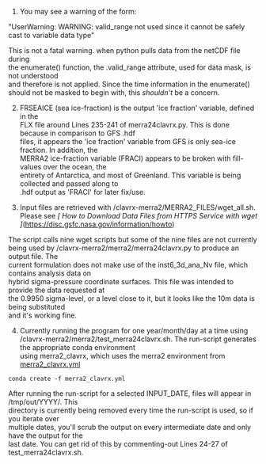 1. You may see a warning of the form:  
  
"UserWarning: WARNING: valid_range not used since it cannot be safely cast to variable data type"  
  
This is not a fatal warning. when python pulls data from the netCDF file during  
the enumerate() function, the .valid_range attribute, used for data mask,  is not understood  
and therefore is not applied.   Since the time information in the enumerate()  
should not be masked to begin with, this *shouldn't* be a concern.  
  
2. FRSEAICE (sea ice-fraction) is the output 'ice fraction' variable, defined in the  
FLX file around Lines 235-241 of merra24clavrx.py. This is done because in comparison to GFS .hdf  
files, it appears the 'ice fraction' variable from GFS is only sea-ice fraction. In addition, the  
MERRA2 ice-fraction variable (FRACI) appears to be broken with fill-values over the ocean, the  
entirety of Antarctica, and most of Greenland. This variable is being collected and passed along to  
.hdf output as 'FRACI' for later fix/use.  
  
3. Input files are retrieved with /clavrx-merra2/MERRA2_FILES/wget_all.sh.
Please see 
*[ How to Download Data Files from HTTPS Service with wget ]*(https://disc.gsfc.nasa.gov/information/howto)

The script calls nine wget scripts but some of the nine files are not 
currently being used by /clavrx-merra2/merra2/merra24clavrx.py to produce an output file. The  
current formulation does not make use of the inst6_3d_ana_Nv file, which contains analysis data on  
hybrid sigma-pressure coordinate surfaces. This file was intended to provide the data requested at  
the 0.9950 sigma-level, or a level close to it, but it looks like the 10m data is being substituted  
and it's working fine.  
  
4. Currently running the program for one year/month/day at a time using  
/clavrx-merra2/merra2/test_merra24clavrx.sh. The run-script generates the appropriate conda environment  
using merra2_clavrx, which uses the merra2 environment from [merra2_clavrx.yml ](https://github.com/joleenf/clavrx_MERRA2/blob/merra2/merra2_clavrx.yml)

``` conda create -f merra2_clavrx.yml ```
  
  
After running the run-script for a selected INPUT_DATE, files will appear in /tmp/out/YYYY/. This  
directory is currently being removed every time the run-script is used, so if you iterate over  
multiple dates, you'll scrub the output on every intermediate date and only have the output for the  
last date. You can get rid of this by commenting-out Lines 24-27 of test_merra24clavrx.sh.
